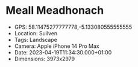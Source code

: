 # Meall Meadhonach

- GPS: 58.11475277777778,-5.133080555555555
- Location: Suilven
- Tags: Landscape
- Camera: Apple iPhone 14 Pro Max
- Date: 2023-04-19T11:34:30.000+01:00
- Dimensions: 3973x2979
